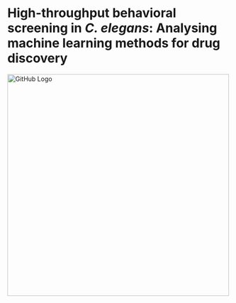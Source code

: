# High-throughput behavioral screening in *C. elegans*: Analysing machine learning methods for drug discovery
<img src="https://github.com/AntonioGarciaGarvi/MLDrugScreeningCelegans/blob/main/paper/Fig%202.jpg" alt="GitHub Logo" width="500"/>
